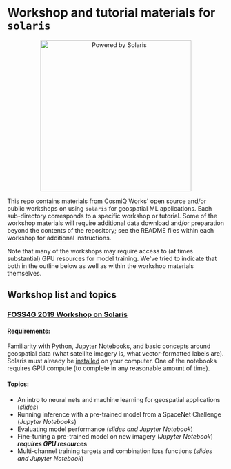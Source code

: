 # Workshop and tutorial materials for `solaris`
<p align="center">
<img src="https://github.com/CosmiQ/solaris_tutorials/blob/master/solaris_powered_by.png" width="350" alt="Powered by Solaris">
</p>

This repo contains materials from CosmiQ Works' open source and/or public workshops on using `solaris` for geospatial ML applications. Each sub-directory corresponds to a specific workshop or tutorial. Some of the workshop materials will require additional data download and/or preparation beyond the contents of the repository; see the README files within each workshop for additional instructions.

Note that many of the workshops may require access to (at times substantial) GPU resources for model training. We've tried to indicate that both in the outline below as well as within the workshop materials themselves.

## Workshop list and topics

### [FOSS4G 2019 Workshop on Solaris](https://github.com/CosmiQ/solaris_tutorials/tree/master/Solaris_FOSS4G_2019)

#### Requirements:

Familiarity with Python, Jupyter Notebooks, and basic concepts around geospatial data (what satellite imagery is, what vector-formatted labels are). Solaris must already be [installed](https://solaris.readthedocs.io/en/latest/installation.html) on your computer. One of the notebooks requires GPU compute (to complete in any reasonable amount of time).

#### Topics:

- An intro to neural nets and machine learning for geospatial applications (_slides_)
- Running inference with a pre-trained model from a SpaceNet Challenge (_Jupyter Notebooks_)
- Evaluating model performance (_slides and Jupyter Notebook_)
- Fine-tuning a pre-trained model on new imagery (_Jupyter Notebook_) ___requires GPU resources___
- Multi-channel training targets and combination loss functions (_slides and Jupyter Notebook_)
